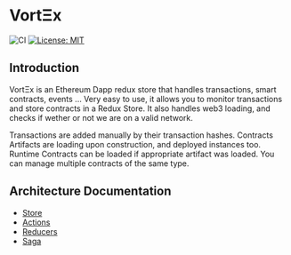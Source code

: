 # VortΞx

![CI](https://teamcity.rotaru.fr:2702/app/rest/builds/buildType:VortX_VortXBuild/statusIcon)
[![License: MIT](https://img.shields.io/badge/License-MIT-yellow.svg)](https://opensource.org/licenses/MIT)

## Introduction

VortΞx is an Ethereum Dapp redux store that handles transactions, smart contracts, events ... Very easy to use, it allows you to monitor transactions and store contracts in a Redux Store. It also handles web3 loading, and checks if wether or not we are on a valid network.

Transactions are added manually by their transaction hashes.
Contracts Artifacts are loading upon construction, and deployed instances too.
Runtime Contracts can be loaded if appropriate artifact was loaded. You can manage multiple contracts of the same type.

## Architecture Documentation

* [Store](./markdown/store.md)
* [Actions](./markdown/actions.md)
* [Reducers](./markdown/reducers.md)
* [Saga](./markdown/saga.md)
